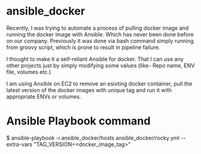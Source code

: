 # ansible_docker
Recently, I was trying to automate a process of pulling docker image and running the docker image with Ansible. Which has never been done before on our company. Previously it was done via bash command simply running from groovy script, which is prone to result in pipeline failure.

I thought to make it a self-reliant Ansible for docker. That I can use any other projects just by simply modifying some values (like- Repo name, ENV file, volumes etc.)

I am using Ansible on EC2 to remove an esixting docker container, pull the latest version of the docker images with unique tag and run it with appropriate ENVs or volumes.

# Ansible Playbook command
$ ansible-playbook -i ansible_docker/hosts ansible_docker/rocky.yml --extra-vars "TAG_VERSION=<docker_image_tag>"
